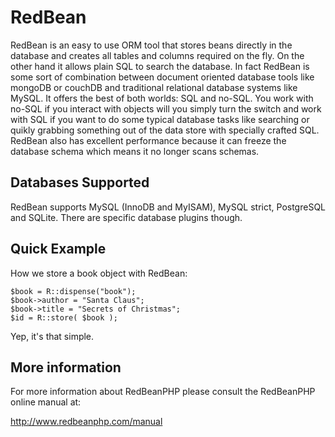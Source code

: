 RedBean
===========

RedBean is an easy to use ORM tool that stores beans directly in the
database and creates all tables and columns required on the fly.
On the other hand it allows plain SQL to search the database. In fact
RedBean is some sort of combination between document oriented database
tools like mongoDB or couchDB and traditional relational database systems
like MySQL. It offers the best of both worlds: SQL and no-SQL. You work
with no-SQL if you interact with objects will you simply turn the switch
and work with SQL if you want to do some typical database tasks like
searching or quikly grabbing something out of the data store with 
specially crafted SQL. RedBean also has excellent performance because it
can freeze the database schema which means it no longer scans schemas.

Databases Supported
-------------------

RedBean supports MySQL (InnoDB and MyISAM), MySQL strict, PostgreSQL and SQLite.
There are specific database plugins though.


Quick Example
-------------

How we store a book object with RedBean:

	$book = R::dispense("book");
	$book->author = "Santa Claus";
	$book->title = "Secrets of Christmas";
	$id = R::store( $book );
	
Yep, it's that simple.


More information
----------------

For more information about RedBeanPHP please consult
the RedBeanPHP online manual at:

http://www.redbeanphp.com/manual

